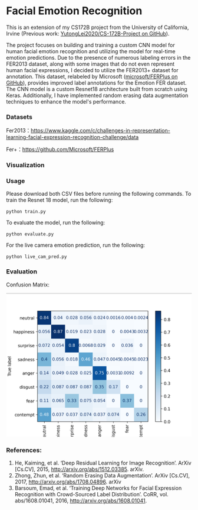 # Facial Emotion Recognition

This is an extension of my CS172B project from the University of California, Irvine (Previous work: [YutongLei2020/CS-172B-Project on GitHub](https://github.com/YutongLei2020/CS-172B-Project)). 

The project focuses on building and training a custom CNN model for human facial emotion recognition and utilizing the model for real-time emotion predictions. Due to the presence of numerous labeling errors in the FER2013 dataset, along with some images that do not even represent human facial expressions, I decided to utilize the FER2013+ dataset for annotation. This dataset, relabeled by Microsoft ([microsoft/FERPlus on GitHub](https://github.com/microsoft/FERPlus)), provides improved label annotations for the Emotion FER dataset. The CNN model is a custom Resnet18 architecture built from scratch using Keras. Additionally, I have implemented random erasing data augmentation techniques to enhance the model's performance.

### Datasets
Fer2013：https://www.kaggle.com/c/challenges-in-representation-learning-facial-expression-recognition-challenge/data

Fer+：https://github.com/Microsoft/FERPlus

### Visualization

### Usage
Please download both CSV files before running the following commands.
To train the Resnet 18 model, run the following:
```
python train.py
```
To evaluate the model, run the following:
```
python evaluate.py
```
For the live camera emotion prediction, run the following:
```
python live_cam_pred.py
```
### Evaluation
Confusion Matrix: 

![Alt text](https://raw.githubusercontent.com/MeB4You/FER2013/main/imgs/cm.png)
### References: 
1.	He, Kaiming, et al. ‘Deep Residual Learning for Image Recognition’. ArXiv [Cs.CV], 2015, http://arxiv.org/abs/1512.03385. arXiv.
2.	Zhong, Zhun, et al. ‘Random Erasing Data Augmentation’. ArXiv [Cs.CV], 2017, http://arxiv.org/abs/1708.04896. arXiv
3.	Barsoum, Emad, et al. ‘Training Deep Networks for Facial Expression Recognition with Crowd-Sourced Label Distribution’. CoRR, vol. abs/1608.01041, 2016, http://arxiv.org/abs/1608.01041.

